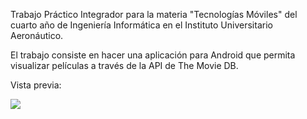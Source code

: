 Trabajo Práctico Integrador para la materia "Tecnologías Móviles" del cuarto año de Ingeniería Informática en el Instituto Universitario Aeronáutico.

El trabajo consiste en hacer una aplicación para Android que permita visualizar películas a través de la API de The Movie DB. 

Vista previa: 

![](/TheMovieDB-AlanAlberino.gif)

